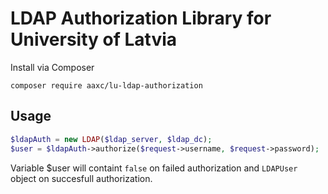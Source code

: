 # LDAP Authorization Library for University of Latvia

Install via Composer
```
composer require aaxc/lu-ldap-authorization
```

## Usage
``` php
$ldapAuth = new LDAP($ldap_server, $ldap_dc);
$user = $ldapAuth->authorize($request->username, $request->password);
```

Variable $user will containt `false` on failed authorization and `LDAPUser` object on succesfull authorization. 
